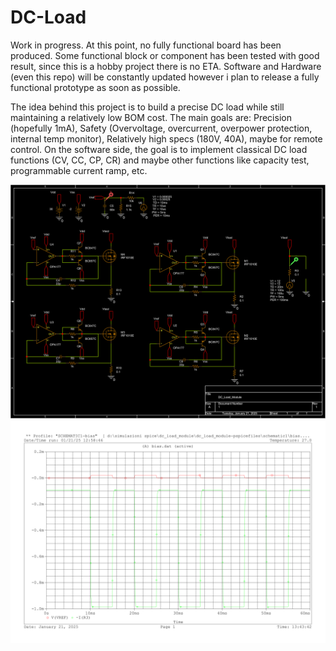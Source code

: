 # DC-Load

Work in progress. At this point, no fully functional board has been produced. Some functional block or component has been tested with good result, since this is a hobby project there is no ETA. Software and Hardware (even this repo) will be constantly updated however i plan to release a fully functional prototype as soon as possible.

The idea behind this project is to build a precise DC load while still maintaining a relatively low BOM cost. The main goals are: Precision (hopefully 1mA), Safety (Overvoltage, overcurrent, overpower protection, internal temp monitor), Relatively high specs (180V, 40A), maybe for remote control. On the software side, the goal is to implement classical DC load functions (CV, CC, CP, CR) and maybe other functions like capacity test, programmable current ramp, etc.


![alt text](https://github.com/gggioe/DC-Load/blob/main/Simulations/Pictures/DC_Load_Module.png)
![alt text](https://github.com/gggioe/DC-Load/blob/main/Simulations/Pictures/DC_Load_Module_wf.png)
